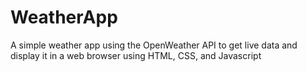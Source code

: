 # WeatherApp
A simple weather app using the OpenWeather API to get live data and display it in a web browser using HTML, CSS, and Javascript
